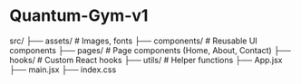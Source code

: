 # Quantum-Gym-v1

src/
├── assets/          # Images, fonts
├── components/      # Reusable UI components
├── pages/           # Page components (Home, About, Contact)
├── hooks/           # Custom React hooks
├── utils/           # Helper functions
├── App.jsx
├── main.jsx
├── index.css